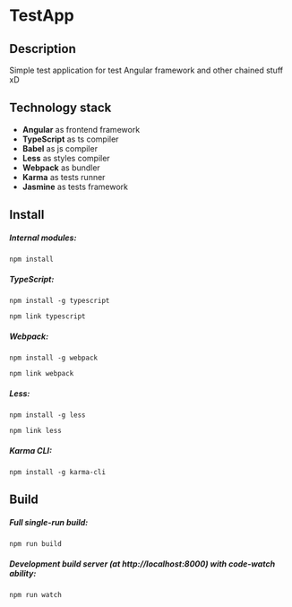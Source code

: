 TestApp
=======

Description
-----------

Simple test application for test Angular framework and other chained stuff xD

Technology stack
----------------

* __Angular__ as frontend framework
* __TypeScript__ as ts compiler
* __Babel__ as js compiler
* __Less__ as styles compiler
* __Webpack__ as bundler
* __Karma__ as tests runner
* __Jasmine__ as tests framework

Install
-------

##### Internal modules:
```
npm install
```
##### TypeScript:
```
npm install -g typescript

npm link typescript
```
##### Webpack:
```
npm install -g webpack

npm link webpack
```
##### Less:
```
npm install -g less

npm link less
```
##### Karma CLI:
```
npm install -g karma-cli
```

Build
-----

##### Full single-run build:
```
npm run build
```

##### Development build server (at http://localhost:8000) with code-watch ability:
```
npm run watch
```
